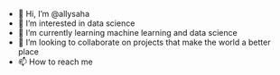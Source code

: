 - 👋 Hi, I’m @allysaha
- 👀 I’m interested in data science
- 🌱 I’m currently learning machine learning and data science
- 💞️ I’m looking to collaborate on projects that make the world a better place
- 📫 How to reach me

<!---
allysaha/allysaha is a ✨ special ✨ repository because its `README.md` (this file) appears on your GitHub profile.
You can click the Preview link to take a look at your changes.
--->
